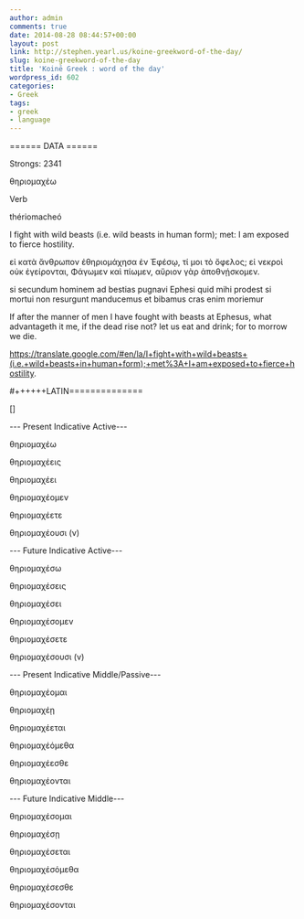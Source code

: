 ```yaml
---
author: admin
comments: true
date: 2014-08-28 08:44:57+00:00
layout: post
link: http://stephen.yearl.us/koine-greekword-of-the-day/
slug: koine-greekword-of-the-day
title: 'Koinē Greek : word of the day'
wordpress_id: 602
categories:
- Greek
tags:
- greek
- language
---
```


====== DATA ======

  


Strongs: 2341

θηριομαχέω   


Verb   


thériomacheó   


I fight with wild beasts (i.e. wild beasts in human form); met: I am exposed to fierce hostility.

εἰ κατὰ ἄνθρωπον ἐθηριομάχησα ἐν Ἐφέσῳ, τί μοι τὸ ὄφελος; εἰ νεκροὶ οὐκ ἐγείρονται, Φάγωμεν καὶ πίωμεν, αὔριον γὰρ ἀποθνῄσκομεν.

  


si secundum hominem ad bestias pugnavi Ephesi quid mihi prodest si mortui non resurgunt manducemus et bibamus cras enim moriemur

  


If after the manner of men I have fought with beasts at Ephesus, what advantageth it me, if the dead rise not? let us eat and drink; for to morrow we die.

  


https://translate.google.com/#en/la/I+fight+with+wild+beasts+(i.e.+wild+beasts+in+human+form);+met%3A+I+am+exposed+to+fierce+hostility.

#++++++LATIN==============

[]

--- Present Indicative Active---  


θηριομαχέω  


θηριομαχέεις

θηριομαχέει

θηριομαχέομεν

θηριομαχέετε

θηριομαχέουσι (ν)

  


--- Future Indicative Active---  


θηριομαχέσω  


θηριομαχέσεις

θηριομαχέσει

θηριομαχέσομεν

θηριομαχέσετε

θηριομαχέσουσι (ν)

  


--- Present Indicative Middle/Passive---  


θηριομαχέομαι  


θηριομαχέῃ

θηριομαχέεται

θηριομαχέόμεθα

θηριομαχέεσθε

θηριομαχέονται

  


--- Future Indicative Middle---  


θηριομαχέσομαι  


θηριομαχέσῃ

θηριομαχέσεται

θηριομαχέσόμεθα

θηριομαχέσεσθε

θηριομαχέσονται
